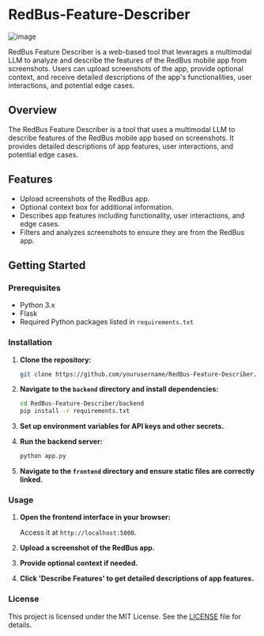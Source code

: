 # RedBus-Feature-Describer
![image](https://github.com/user-attachments/assets/7d163964-119d-4de8-a7ea-292533d9168b)

RedBus Feature Describer is a web-based tool that leverages a multimodal LLM to analyze and describe the features of the RedBus mobile app from screenshots. 
Users can upload screenshots of the app, provide optional context, and receive detailed descriptions of the app's functionalities, user interactions, and potential edge cases. 

## Overview

The RedBus Feature Describer is a tool that uses a multimodal LLM to describe features of the RedBus mobile app based on screenshots. It provides detailed descriptions of app features, user interactions, and potential edge cases.

## Features

- Upload screenshots of the RedBus app.
- Optional context box for additional information.
- Describes app features including functionality, user interactions, and edge cases.
- Filters and analyzes screenshots to ensure they are from the RedBus app.

## Getting Started

### Prerequisites

- Python 3.x
- Flask
- Required Python packages listed in `requirements.txt`

### Installation

1. **Clone the repository:**

    ```bash
    git clone https://github.com/yourusername/RedBus-Feature-Describer.git
    ```

2. **Navigate to the `backend` directory and install dependencies:**

    ```bash
    cd RedBus-Feature-Describer/backend
    pip install -r requirements.txt
    ```

3. **Set up environment variables for API keys and other secrets.**

4. **Run the backend server:**

    ```bash
    python app.py
    ```

5. **Navigate to the `frontend` directory and ensure static files are correctly linked.**

### Usage

1. **Open the frontend interface in your browser:**

    Access it at `http://localhost:5000`.

2. **Upload a screenshot of the RedBus app.**

3. **Provide optional context if needed.**

4. **Click 'Describe Features' to get detailed descriptions of app features.**


### License

This project is licensed under the MIT License. See the [LICENSE](LICENSE) file for details.
